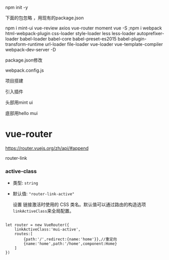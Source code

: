 npm init -y

下面的包忽略 ，用现有的package.json

npm i mint-ui vue-review axios vue-router moment vue -S ;npm i webpack html-webpack-plugin css-loader style-loader less less-loader autoprefixer-loader babel-loader babel-core babel-preset-es2015 babel-plugin-transform-runtime url-loader file-loader vue-loader vue-template-compiler webpack-dev-server -D



package.json修改



webpack.config.js 



项目搭建



引入插件



头部用mint ui

底部用hello mui





# vue-router 

https://router.vuejs.org/zh/api/#append

router-link

### active-class

- 类型: `string`

- 默认值: `"router-link-active"`

  设置 链接激活时使用的 CSS 类名。默认值可以通过路由的构造选项 `linkActiveClass`来全局配置。

~~~

let router = new VueRouter({
    linkActiveClass:'mui-active',
	routes:[
		{path:'/',redirect:{name:'home'}},//重定向
		{name:'home',path:'/home',component:Home}
	]
})
~~~













































